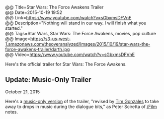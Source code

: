 @@ Title=Star Wars: The Force Awakens Trailer  
@@ Date=2015-10-19 19:52  
@@ Link=https://www.youtube.com/watch?v=sGbxmsDFVnE  
@@ Description="Nothing will stand in our way. I will finish what you started."  
@@ Tags=Star Wars, Star Wars: The Force Awakens, movies, pop culture  
@@ Image=https://s3-us-west-1.amazonaws.com/theoveranalyzed/Images/2015/10/19/star-wars-the-force-awakens-trailer/darth.jpg  
@@ Video=https://www.youtube.com/watch?v=sGbxmsDFVnE  

Here's the official trailer for Star Wars: The Force Awakens.

<aside>
<div class="update">

## Update: Music-Only Trailer
<p class="updateTime"><time datetime="2015-10-21">October 21, 2015</time></p>

Here's a [music-only version](https://www.youtube.com/watch?v=Ci0C8ggQWys) of the trailer, "revised by [Tim Gonzales][tg] to take away to drops in music during the dialogue bits," as Peter Sciretta of [/Film][sf] notes.

</div>
</aside>

[sf]: http://www.slashfilm.com/star-wars-the-force-awakens-trailer-music/
[tg]: http://timgonzales.com
